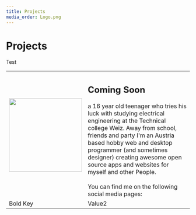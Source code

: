 ```yaml
---
title: Projects
media_order: Logo.png
---
```


# Projects

Test

| | |
|:- |:-|
| <img src="https://hampoelz.net/user/pages/home/_projects/Logo.png" width="200" style="vertical-align: top; text-align: center;"/> | <h2>Coming Soon</h2> a 16 year old teenager who tries his luck with studying electrical engineering at the Technical college Weiz. Away from school, friends and party I'm an Austria based hobby web and desktop programmer (and sometimes designer) creating awesome open source apps and websites for myself and other People.<br/><br/>You can find me on the following social media pages:|
| Bold Key   | Value2 |